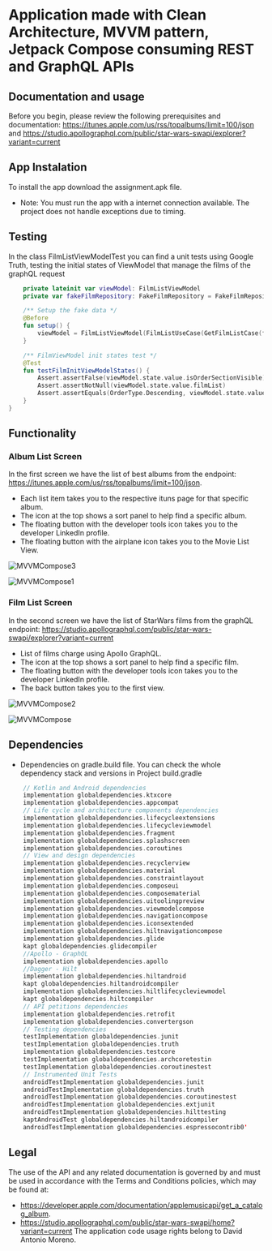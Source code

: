 # Application made with Clean Architecture, MVVM pattern, Jetpack Compose consuming REST and GraphQL APIs

## Documentation and usage
Before you begin, please review the following prerequisites and documentation: https://itunes.apple.com/us/rss/topalbums/limit=100/json and https://studio.apollographql.com/public/star-wars-swapi/explorer?variant=current

## App Instalation
To install the app download the assignment.apk file.
* Note: You must run the app with a internet connection available. The project does not handle exceptions due to timing.

## Testing
In the class FilmListViewModelTest you can find a unit tests using Google Truth, testing the initial states of ViewModel that manage the films of the graphQL request

```kotlin
    private lateinit var viewModel: FilmListViewModel
    private var fakeFilmRepository: FakeFilmRepository = FakeFilmRepository()

    /** Setup the fake data */
    @Before
    fun setup() {
        viewModel = FilmListViewModel(FilmListUseCase(GetFilmListCase(fakeFilmRepository)))
    }

    /** FilmViewModel init states test */
    @Test
    fun testFilmInitViewModelStates() {
        Assert.assertFalse(viewModel.state.value.isOrderSectionVisible)
        Assert.assertNotNull(viewModel.state.value.filmList)
        Assert.assertEquals(OrderType.Descending, viewModel.state.value.filmOrder.orderType)
    }
}
```

## Functionality 
### Album List Screen
In the first screen we have the list of best albums from the endpoint: https://itunes.apple.com/us/rss/topalbums/limit=100/json. 
- Each list item takes you to the respective ituns page for that specific album.
- The icon at the top shows a sort panel to help find a specific album.
- The floating button with the developer tools icon takes you to the developer LinkedIn profile.
- The floating button with the airplane icon takes you to the Movie List View.

![MVVMCompose3](MVVMCompose1.jpg)

![MVVMCompose1](MVVMCompose3.jpg)

### Film List Screen
In the second screen we have the list of StarWars films from the graphQL endpoint: https://studio.apollographql.com/public/star-wars-swapi/explorer?variant=current  
- List of films charge using Apollo GraphQL.
- The icon at the top shows a sort panel to help find a specific film.
- The floating button with the developer tools icon takes you to the developer LinkedIn profile.
- The back button takes you to the first view.

![MVVMCompose2](MVVMCompose2.jpg)

![MVVMCompose](MVVMCompose.jpg)

## Dependencies
* Dependencies on gradle.build file. You can check the whole dependency stack and versions in Project build.gradle
```kotlin
    // Kotlin and Android dependencies
    implementation globaldependencies.ktxcore
    implementation globaldependencies.appcompat
    // Life cycle and architecture components dependencies
    implementation globaldependencies.lifecycleextensions
    implementation globaldependencies.lifecycleviewmodel
    implementation globaldependencies.fragment
    implementation globaldependencies.splashscreen
    implementation globaldependencies.coroutines
    // View and design dependencies
    implementation globaldependencies.recyclerview
    implementation globaldependencies.material
    implementation globaldependencies.constraintlayout
    implementation globaldependencies.composeui
    implementation globaldependencies.composematerial
    implementation globaldependencies.uitoolingpreview
    implementation globaldependencies.viewmodelcompose
    implementation globaldependencies.navigationcompose
    implementation globaldependencies.iconsextended
    implementation globaldependencies.hiltnavigationcompose
    implementation globaldependencies.glide
    kapt globaldependencies.glidecompiler
    //Apollo - GraphQL
    implementation globaldependencies.apollo
    //Dagger - Hilt
    implementation globaldependencies.hiltandroid
    kapt globaldependencies.hiltandroidcompiler
    implementation globaldependencies.hiltlifecycleviewmodel
    kapt globaldependencies.hiltcompiler
    // API petitions dependencies
    implementation globaldependencies.retrofit
    implementation globaldependencies.convertergson
    // Testing dependencies
    testImplementation globaldependencies.junit
    testImplementation globaldependencies.truth
    implementation globaldependencies.testcore
    testImplementation globaldependencies.archcoretestin
    testImplementation globaldependencies.coroutinestest
    // Instrumented Unit Tests
    androidTestImplementation globaldependencies.junit
    androidTestImplementation globaldependencies.truth
    androidTestImplementation globaldependencies.coroutinestest
    androidTestImplementation globaldependencies.extjunit
    androidTestImplementation globaldependencies.hilttesting
    kaptAndroidTest globaldependencies.hiltandroidcompiler
    androidTestImplementation globaldependencies.espressocontrib0'
```

## Legal
The use of the API and any related documentation is governed by and must be used in accordance with the Terms and Conditions policies, which may be found at: 
- https://developer.apple.com/documentation/applemusicapi/get_a_catalog_album.
- https://studio.apollographql.com/public/star-wars-swapi/home?variant=current
The application code usage rights belong to David Antonio Moreno.
